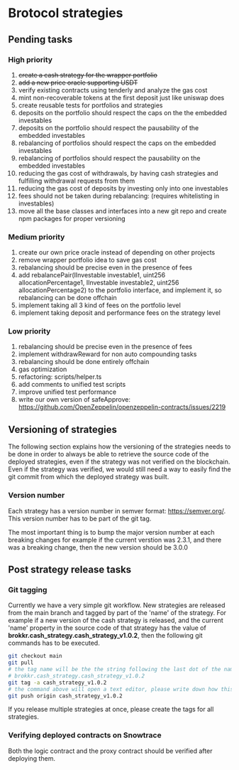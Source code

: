 # Brotocol strategies

## Pending tasks

### High priority

1. <s>create a cash strategy for the wrapper portfolio</s>
1. <s>add a new price oracle supporting USDT</s>
1. verify existing contracts using tenderly and analyze the gas cost
1. mint non-recoverable tokens at the first deposit just like uniswap does
1. create reusable tests for portfolios and strategies
1. deposits on the portfolio should respect the caps on the the embedded investables
1. deposits on the portfolio should respect the pausability of the embedded investables
1. rebalancing of portfolios should respect the caps on the embedded investables
1. rebalancing of portfolios should respect the pausability on the embedded investables
1. reducing the gas cost of withdrawals, by having cash strategies and fulfilling withdrawal requests from them
1. reducing the gas cost of deposits by investing only into one investables
1. fees should not be taken during rebalancing: (requires whitelisting in investables)
1. move all the base classes and interfaces into a new git repo and create npm packages for proper versioning

### Medium priority

1. create our own price oracle instead of depending on other projects
1. remove wrapper portfolio idea to save gas cost
1. rebalancing should be precise even in the presence of fees
1. add rebalancePair(IInvestable investable1, uint256 allocationPercentage1, IInvestable investable2, uint256 allocationPercentage2) to the portfolio interface, and implement it, so rebalancing can be done offchain
1. implement taking all 3 kind of fees on the portfolio level
1. implement taking deposit and performance fees on the strategy level

### Low priority

1. rebalancing should be precise even in the presence of fees
1. implement withdrawReward for non auto compounding tasks
1. rebalancing should be done entirely offchain
1. gas optimization
1. refactoring: scripts/helper.ts
1. add comments to unified test scripts
1. improve unified test performance
1. write our own version of safeApprove: https://github.com/OpenZeppelin/openzeppelin-contracts/issues/2219

## Versioning of strategies

The following section explains how the versioning of the strategies needs to be done in order to
always be able to retrieve the source code of the deployed strategies, even if the strategy was not verified on the blockchain. Even if the strategy was verified, we would still need a way to easily find the git commit from which the deployed strategy was built.

### Version number

Each strategy has a version number in semver format: https://semver.org/. This version number has to be part of the git tag.

The most important thing is to bump the major version number at each breaking changes for example if the current verstion was 2.3.1, and there was a breaking change, then the new version should be 3.0.0

## Post strategy release tasks

### Git tagging

Currently we have a very simple git workflow. New strategies are released from the main branch
and tagged by part of the 'name' of the strategy. For example if a new version of the cash strategy is released, and the current 'name' property in the source code of that strategy has the value of **brokkr.cash_strategy.cash_strategy_v1.0.2**, then the following git commands has to be executed.

```bash
git checkout main
git pull
# the tag name will be the the string following the last dot of the name, in the example the name was
# brokkr.cash_strategy.cash_strategy_v1.0.2
git tag -a cash_strategy_v1.0.2
# the command above will open a text editor, please write down how this version is different from the previuos one
git push origin cash_strategy_v1.0.2
```

If you release multiple strategies at once, please create the tags for all strategies.

### Verifying deployed contracts on Snowtrace

Both the logic contract and the proxy contract should be verified after deploying them.
